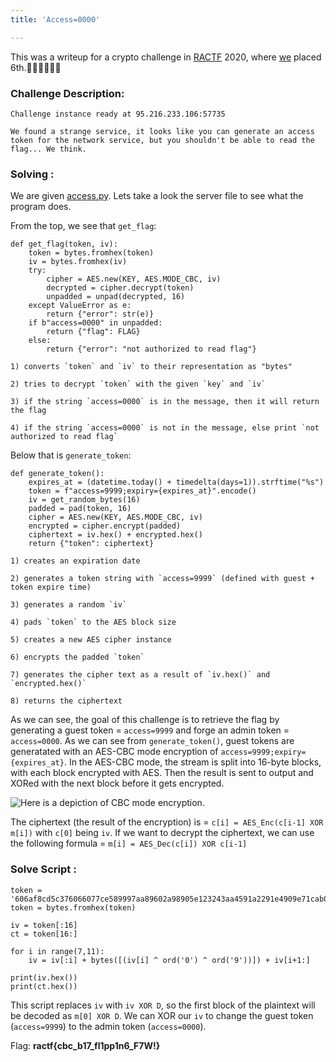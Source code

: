 ```yaml
---
title: 'Access=0000'

---
```



This was a writeup for a crypto challenge in [RACTF](https://ractf.co.uk/) 2020, where [we](https://rgbsec.xyz) placed 6th. 


### Challenge Description:

```
Challenge instance ready at 95.216.233.106:57735

We found a strange service, it looks like you can generate an access token for the network service, but you shouldn't be able to read the flag... We think.
```
### Solving : 

We are given [access.py](https://pastebin.com/3e9ryfvf). Lets take a look the server file to see what the program does.

From the top, we see that `get_flag`: 
<!--more-->
```
def get_flag(token, iv):
    token = bytes.fromhex(token)
    iv = bytes.fromhex(iv)
    try:
        cipher = AES.new(KEY, AES.MODE_CBC, iv)
        decrypted = cipher.decrypt(token)
        unpadded = unpad(decrypted, 16)
    except ValueError as e:
        return {"error": str(e)}
    if b"access=0000" in unpadded:
        return {"flag": FLAG}
    else:
        return {"error": "not authorized to read flag"}
```

    1) converts `token` and `iv` to their representation as "bytes"

    2) tries to decrypt `token` with the given `key` and `iv`

    3) if the string `access=0000` is in the message, then it will return the flag

    4) if the string `access=0000` is not in the message, else print `not authorized to read flag`



Below that is `generate_token`:

```
def generate_token():
    expires_at = (datetime.today() + timedelta(days=1)).strftime("%s")
    token = f"access=9999;expiry={expires_at}".encode()
    iv = get_random_bytes(16)
    padded = pad(token, 16)
    cipher = AES.new(KEY, AES.MODE_CBC, iv)
    encrypted = cipher.encrypt(padded)
    ciphertext = iv.hex() + encrypted.hex()
    return {"token": ciphertext}
```

    1) creates an expiration date

    2) generates a token string with `access=9999` (defined with guest + token expire time)

    3) generates a random `iv`

    4) pads `token` to the AES block size

    5) creates a new AES cipher instance

    6) encrypts the padded `token` 

    7) generates the cipher text as a result of `iv.hex()` and `encrypted.hex()`

    8) returns the ciphertext

As we can see, the goal of this challenge  is to retrieve the flag by generating a guest token = `access=9999` and forge an admin token = `access=0000`. As we can see from `generate_token()`, guest tokens are generatated with an AES-CBC mode encryption of `access=9999;expiry={expires_at}`. In the AES-CBC mode, the stream is split into 16-byte blocks, with each block encrypted with AES. Then the result is sent to output and XORed with the next block before it gets encrypted. 

![Here is a depiction of CBC mode encryption.](https://upload.wikimedia.org/wikipedia/commons/thumb/8/80/CBC_encryption.svg/1920px-CBC_encryption.svg.png)

 The ciphertext (the result of the encryption) is = `c[i] = AES_Enc(c[i-1] XOR m[i])` with `c[0]` being `iv`. If we want to decrypt the ciphertext, we can use the following formula = `m[i] = AES_Dec(c[i]) XOR c[i-1]` 

### Solve Script : 

```
token = '606af8cd5c376066077ce589997aa89602a98905e123243aa4591a2291e4909e71cab0734fff1e71c21fee3f5e71a480'
token = bytes.fromhex(token)

iv = token[:16]
ct = token[16:]

for i in range(7,11):
    iv = iv[:i] + bytes([(iv[i] ^ ord('0') ^ ord('9'))]) + iv[i+1:]

print(iv.hex())
print(ct.hex())
```

This script replaces `iv` with `iv XOR D`, so the first block of the plaintext will be decoded as `m[0] XOR D`. We can XOR our `iv` to change the guest token (`access=9999`) to the admin token (`access=0000`). 

Flag: **ractf{cbc_b17_fl1pp1n6_F7W!}**